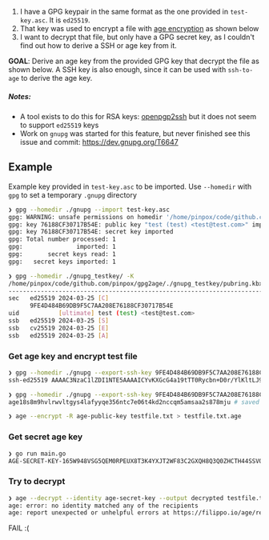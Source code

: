 1. I have a GPG keypair in the same format as the one provided in `test-key.asc`. It is `ed25519`.
2. That key was used to encrypt a file with [age encryption](https://github.com/FiloSottile/age) as shown below
3. I want to decrypt that file, but only have a GPG secret key, as I couldn't
   find out how to derive a SSH or age key from it.

**GOAL**: Derive an age key from the provided GPG key that decrypt the file as
shown below. A SSH key is also enough, since it can be used with `ssh-to-age` to
derive the age key.

##### Notes:

- A tool exists to do this for RSA keys: [openpgp2ssh](https://manpages.ubuntu.com/manpages/xenial/man1/openpgp2ssh.1.html) but it does not seem to support `ed25519` keys
- Work on `gnupg` was started for this feature, but never finished see this
  issue and commit: https://dev.gnupg.org/T6647

## Example

Example key provided in `test-key.asc` to be imported. Use `--homedir` with
`gpg` to set a temporary `.gnupg` directory

```sh
❯ gpg --homedir ./gnupg --import test-key.asc                                                                                                                                                                          impure ❄ ssh-to-age age
gpg: WARNING: unsafe permissions on homedir '/home/pinpox/code/github.com/pinpox/gpg2age/./gnupg'
gpg: key 76188CF30717B54E: public key "test (test) <test@test.com>" imported
gpg: key 76188CF30717B54E: secret key imported
gpg: Total number processed: 1
gpg:               imported: 1
gpg:       secret keys read: 1
gpg:   secret keys imported: 1

❯ gpg --homedir ./gnupg_testkey/ -K
/home/pinpox/code/github.com/pinpox/gpg2age/./gnupg_testkey/pubring.kbx
-----------------------------------------------------------------------
sec   ed25519 2024-03-25 [C]
      9FE4D484B69DB9F5C7AA208E76188CF30717B54E
uid           [ultimate] test (test) <test@test.com>
ssb   ed25519 2024-03-25 [S]
ssb   cv25519 2024-03-25 [E]
ssb   ed25519 2024-03-25 [A]
```

### Get age key and encrypt test file

```sh
❯ gpg --homedir ./gnupg --export-ssh-key 9FE4D484B69DB9F5C7AA208E76188CF30717B54E
ssh-ed25519 AAAAC3NzaC1lZDI1NTE5AAAAICYvKXGcG4a19tTT0Rycbn+D0r/YlKltLJ9dY2gR/Fjx openpgp:0x47C9F3FF
```

```sh
❯ gpg --homedir ./gnupg --export-ssh-key 9FE4D484B69DB9F5C7AA208E76188CF30717B54E | ssh-to-age                                                                                                                             impure ❄ ssh-to-age
age18s8m9hvlrwvltgys4lafyyqe356ntc7e06t4kd2nccqm5amsaa2s878mju # saved as age-public-key
```

```sh
❯ age --encrypt -R age-public-key testfile.txt > testfile.txt.age
```

### Get secret age key

```sh
❯ go run main.go                                                                                                                                                                                                       impure ❄ ssh-to-age age
AGE-SECRET-KEY-165W948VSG5QEM0RPEUX8T3K4YXJT2WF83C2GXQH8Q3Q0ZHCTH44SSV0H34 # saved as age-secret-key
```

### Try to decrypt
```sh
❯ age --decrypt --identity age-secret-key --output decrypted testfile.txt.age                                                                                                                                          impure ❄ ssh-to-age age
age: error: no identity matched any of the recipients
age: report unexpected or unhelpful errors at https://filippo.io/age/report
```

FAIL :(

